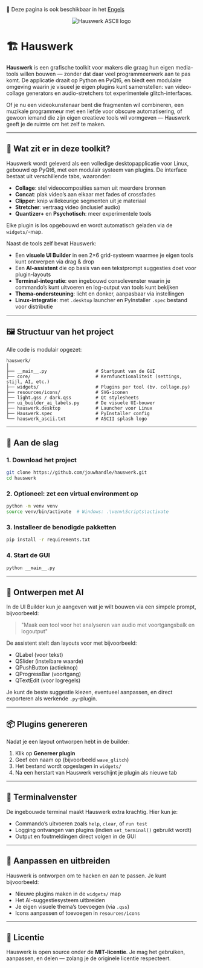 📘 Deze pagina is ook beschikbaar in het [Engels](docs/README_EN.md)

<p align="center">
  <img src="bob_edit.svg" alt="Hauswerk ASCII logo">
</p>

# 🏗️ Hauswerk

**Hauswerk** is een grafische toolkit voor makers die graag hun eigen media-tools willen bouwen — zonder dat daar veel programmeerwerk aan te pas komt. De applicatie draait op Python en PyQt6, en biedt een modulaire omgeving waarin je visueel je eigen plugins kunt samenstellen: van video-collage generators en audio-stretchers tot experimentele glitch-interfaces.

Of je nu een videokunstenaar bent die fragmenten wil combineren, een muzikale programmeur met een liefde voor obscure automatisering, of gewoon iemand die zijn eigen creatieve tools wil vormgeven — Hauswerk geeft je de ruimte om het zelf te maken.

---

## 🧰 Wat zit er in deze toolkit?

Hauswerk wordt geleverd als een volledige desktopapplicatie voor Linux, gebouwd op PyQt6, met een modulair systeem van plugins. De interface bestaat uit verschillende tabs, waaronder:

- **Collage**: stel videocomposities samen uit meerdere bronnen
- **Concat**: plak video’s aan elkaar met fades of crossfades
- **Clipper**: knip willekeurige segmenten uit je materiaal
- **Stretcher**: vertraag video (inclusief audio)
- **Quantizer+** en **Psychotisch**: meer experimentele tools

Elke plugin is los opgebouwd en wordt automatisch geladen via de `widgets/`-map.

Naast de tools zelf bevat Hauswerk:

- Een **visuele UI Builder** in een 2×6 grid-systeem waarmee je eigen tools kunt ontwerpen via drag & drop
- Een **AI-assistent** die op basis van een tekstprompt suggesties doet voor plugin-layouts
- **Terminal-integratie**: een ingebouwd consolevenster waarin je commando’s kunt uitvoeren en log-output van tools kunt bekijken
- **Thema-ondersteuning**: licht en donker, aanpasbaar via instellingen
- **Linux-integratie**: met `.desktop` launcher en PyInstaller `.spec` bestand voor distributie

---

## 🖼️ Structuur van het project

Alle code is modulair opgezet:

```plaintext
hauswerk/
│
├── __main__.py                  # Startpunt van de GUI
├── core/                        # Kernfunctionaliteit (settings, stijl, AI, etc.)
├── widgets/                     # Plugins per tool (bv. collage.py)
├── resources/icons/             # SVG-iconen
├── light.qss / dark.qss         # Qt stylesheets
├── ui_builder_ai_labels.py      # De visuele UI-bouwer
├── hauswerk.desktop             # Launcher voor Linux
├── Hauswerk.spec                # PyInstaller config
└── hauswerk_ascii.txt           # ASCII splash logo
```

---

## 🚀 Aan de slag

### 1. Download het project

```bash
git clone https://github.com/jouwhandle/hauswerk.git
cd hauswerk
```

### 2. Optioneel: zet een virtual environment op

```bash
python -m venv venv
source venv/bin/activate  # Windows: .\venv\Scripts\activate
```

### 3. Installeer de benodigde pakketten

```bash
pip install -r requirements.txt
```

### 4. Start de GUI

```bash
python __main__.py
```

---

## 🤖 Ontwerpen met AI

In de UI Builder kun je aangeven wat je wilt bouwen via een simpele prompt, bijvoorbeeld:

> "Maak een tool voor het analyseren van audio met voortgangsbalk en logoutput"

De assistent stelt dan layouts voor met bijvoorbeeld:
- QLabel (voor tekst)
- QSlider (instelbare waarde)
- QPushButton (actieknop)
- QProgressBar (voortgang)
- QTextEdit (voor logregels)

Je kunt de beste suggestie kiezen, eventueel aanpassen, en direct exporteren als werkende `.py`-plugin.

---

## 📦 Plugins genereren

Nadat je een layout ontworpen hebt in de builder:

1. Klik op **Genereer plugin**
2. Geef een naam op (bijvoorbeeld `wave_glitch`)
3. Het bestand wordt opgeslagen in `widgets/`
4. Na een herstart van Hauswerk verschijnt je plugin als nieuwe tab

---

## 💬 Terminalvenster

De ingebouwde terminal maakt Hauswerk extra krachtig. Hier kun je:

- Commando’s uitvoeren zoals `help`, `clear`, of `run test`
- Logging ontvangen van plugins (indien `set_terminal()` gebruikt wordt)
- Output en foutmeldingen direct volgen in de GUI

---

## 🔧 Aanpassen en uitbreiden

Hauswerk is ontworpen om te hacken en aan te passen. Je kunt bijvoorbeeld:

- Nieuwe plugins maken in de `widgets/` map
- Het AI-suggestiesysteem uitbreiden
- Je eigen visuele thema’s toevoegen (via `.qss`)
- Icons aanpassen of toevoegen in `resources/icons`

---

## 📜 Licentie

Hauswerk is open source onder de **MIT-licentie**. Je mag het gebruiken, aanpassen, en delen — zolang je de originele licentie respecteert.
